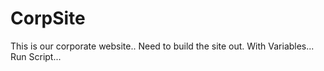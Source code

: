 # CorpSite

This is our corporate website..
Need to build the site out.
With Variables...
Run Script...
